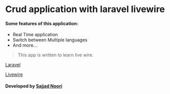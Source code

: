 # Crud application with laravel livewire

#### Some features of this application:

- Real Time application
- Switch between Multiple languages
- And more...

> This app is written to learn live wire.

[Laravel](https://laravel.com)

[Livewire](https://laravel-livewire.com)

#### Developed by [Sajjad Noori](mailto:sajjad.n18@outlook.com)
